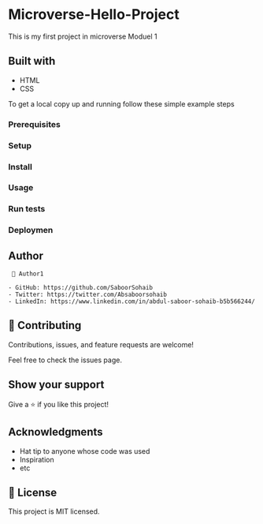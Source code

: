 # Microverse-Hello-Project
  This is my first project in microverse Moduel 1
## Built with 
 - HTML
 - CSS
  
To get a local copy up and running follow these simple example steps
### Prerequisites
### Setup
### Install
### Usage
### Run tests
### Deploymen

 ## Author
     👤 Author1

    - GitHub: https://github.com/SaboorSohaib
    - Twitter: https://twitter.com/Absaboorsohaib
    - LinkedIn: https://www.linkedin.com/in/abdul-saboor-sohaib-b5b566244/

 ## 🤝 Contributing
Contributions, issues, and feature requests are welcome!

Feel free to check the issues page.

## Show your support
Give a ⭐️ if you like this project!

## Acknowledgments
  - Hat tip to anyone whose code was used
  - Inspiration
  - etc
    
## 📝 License
This project is MIT licensed.
 
